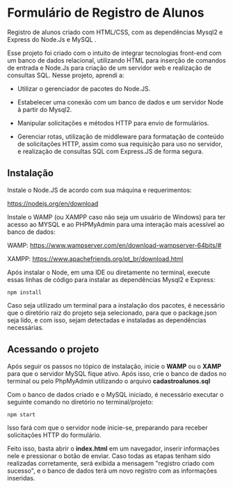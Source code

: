# Formulário de Registro de Alunos #

Registro de alunos criado com HTML/CSS, com as dependências Mysql2 e Express do Node.Js e MySQL .

Esse projeto foi criado com o intuito de integrar tecnologias front-end com um banco de dados relacional, utilizando HTML para inserção de comandos de entrada e Node.Js para criação de um servidor web e realização de consultas SQL. Nesse projeto, aprendi a:

* Utilizar o gerenciador de pacotes do Node.JS.

* Estabelecer uma conexão com um banco de dados e um servidor Node à partir do Mysql2.

* Manipular solicitações e métodos HTTP para envio de formulários.

* Gerenciar rotas, utilização de middleware para formatação de conteúdo de solicitações HTTP, assim como sua requisição para uso no servidor, e realização de consultas SQL com Express.JS de forma segura.

## Instalação

Instale o Node.JS de acordo com sua máquina e requerimentos:

https://nodejs.org/en/download

Instale o WAMP (ou XAMPP caso não seja um usuário de Windows) para ter acesso ao MYSQL e ao PHPMyAdmin para uma interação mais acessível ao banco de dados:

WAMP: https://www.wampserver.com/en/download-wampserver-64bits/#  

XAMPP: https://www.apachefriends.org/pt_br/download.html

Após instalar o Node, em uma IDE ou diretamente no terminal, execute essas linhas de código para instalar as dependências Mysql2 e Express:

`npm install`

Caso seja utilizado um terminal para a instalação dos pacotes, é necessário que o diretório raiz do projeto seja selecionado, para que o package.json seja lido, e com isso, sejam detectadas e instaladas as dependências necessárias.

## Acessando o projeto ##

Após seguir os passos no tópico de instalação, inicie o **WAMP** ou o **XAMP** para que o servidor MySQL fique ativo. Após isso, crie o banco de dados no terminal ou pelo PhpMyAdmin utilizando o arquivo **cadastroalunos.sql**

Com o banco de dados criado e o MySQL iniciado, é necessário executar o seguinte comando no diretório no terminal/projeto:

`npm start`

Isso fará com que o servidor node inicie-se, preparando para receber solicitações HTTP do formulário.

Feito isso, basta abrir o **index.html** em um navegador, inserir informações nele e pressionar o botão de enviar. Caso todas as etapas tenham sido realizadas corretamente, será exibida a mensagem "registro criado com sucesso", e o banco de dados terá um novo registro com as informações inseridas.










